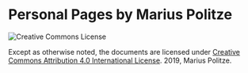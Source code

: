 # Personal Pages by Marius Politze

![Creative Commons License](https://i.creativecommons.org/l/by/4.0/88x31.png)

Except as otherwise noted, the documents are licensed under [Creative Commons Attribution 4.0 International License](http://creativecommons.org/licenses/by/4.0/). 2019, Marius Politze.
